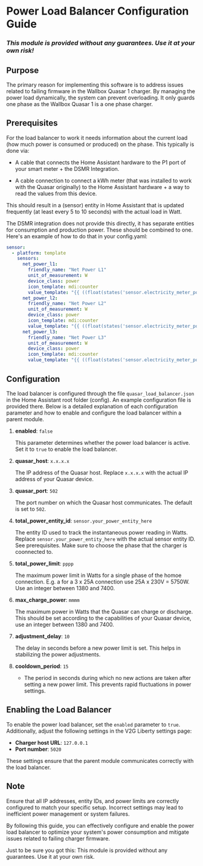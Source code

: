 # Power Load Balancer Configuration Guide

### **_This module is provided without any guarantees. Use it at your own risk!_**

## Purpose

The primary reason for implementing this software is to address issues related to failing firmware in the Wallbox Quasar 1 charger. By managing the power load dynamically, the system can prevent overloading. It only guards one phase as the Wallbox Quasar 1 is a one phase charger.

## Prerequisites

For the load balancer to work it needs information about the current load (how much power is consumed or produced) on the phase. This typically is done via:

- A cable that connects the Home Assistant hardware to the P1 port of your smart meter + the DSMR Integration.

- A cable connection to connect a kWh meter (that was installed to work with the Quasar originally) to the Home Assistant hardware + a way to read the values from this device.

This should result in a (sensor) entity in Home Assistant that is updated frequently (at least every 5 to 10 seconds) with the actual load in Watt.

The DSMR integration does not provide this directly, it has separate entities for consumption and production power. These should be combined to one. Here's an example of how to do that in your config.yaml:

```yaml
sensor:
  - platform: template
    sensors:
      net_power_l1:
        friendly_name: "Net Power L1"
        unit_of_measurement: W
        device_class: power
        icon_template: mdi:counter
        value_template: "{{ ((float(states('sensor.electricity_meter_power_consumption_phase_l1')) - float(states('sensor.electricity_meter_power_production_phase_l1'))) * 1000)|int }}"
      net_power_l2:
        friendly_name: "Net Power L2"
        unit_of_measurement: W
        device_class: power
        icon_template: mdi:counter
        value_template: "{{ ((float(states('sensor.electricity_meter_power_consumption_phase_l2')) - float(states('sensor.electricity_meter_power_production_phase_l2'))) * 1000)|int }}"
      net_power_l3:
        friendly_name: "Net Power L3"
        unit_of_measurement: W
        device_class: power
        icon_template: mdi:counter
        value_template: "{{ ((float(states('sensor.electricity_meter_power_consumption_phase_l3')) - float(states('sensor.electricity_meter_power_production_phase_l3'))) * 1000)|int }}"
```

## Configuration

The load balancer is configured through the file `quasar_load_balancer.json` in the Home Assistant root folder (config). An example configuration file is provided there. Below is a detailed explanation of each configuration parameter and how to enable and configure the load balancer within a parent module.

1. **enabled**: `false`

   This parameter determines whether the power load balancer is active. Set it to `true` to enable the load balancer.

2. **quasar_host**: `x.x.x.x`

   The IP address of the Quasar host. Replace `x.x.x.x` with the actual IP address of your Quasar device.

3. **quasar_port**: `502`

   The port number on which the Quasar host communicates. The default is set to `502`.

4. **total_power_entity_id**: `sensor.your_power_entity_here`

   The entity ID used to track the instantaneous power reading in Watts. Replace `sensor.your_power_entity_here` with the actual sensor entity ID. See prerequisites. Make sure to choose the phase that the charger is coonnected to.

5. **total_power_limit**: `pppp`

   The maximum power limit in Watts for a single phase of the homoe connection. E.g. a for a 3 x 25A connection use 25A x 230V = 5750W. Use an integer between 1380 and 7400.

6. **max_charge_power**: `mmmm`

   The maximum power in Watts that the Quasar can charge or discharge. This should be set according to the capabilities of your Quasar device, use an integer between 1380 and 7400.

7. **adjustment_delay**: `10`

   The delay in seconds before a new power limit is set. This helps in stabilizing the power adjustments.

8. **cooldown_period**: `15`
   - The period in seconds during which no new actions are taken after setting a new power limit. This prevents rapid fluctuations in power settings.

## Enabling the Load Balancer

To enable the power load balancer, set the `enabled` parameter to `true`. Additionally, adjust the following settings in the V2G Liberty settings page:

- **Charger host URL**: `127.0.0.1`
- **Port number**: `5020`

These settings ensure that the parent module communicates correctly with the load balancer.

## Note

Ensure that all IP addresses, entity IDs, and power limits are correctly configured to match your specific setup. Incorrect settings may lead to inefficient power management or system failures.

By following this guide, you can effectively configure and enable the power load balancer to optimize your system's power consumption and mitigate issues related to failing charger firmware.

Just to be sure you got this: This module is provided without any guarantees. Use it at your own risk.
